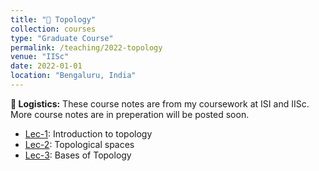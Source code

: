 ```yaml
---
title: "📔 Topology"
collection: courses
type: "Graduate Course"
permalink: /teaching/2022-topology
venue: "IISc"
date: 2022-01-01
location: "Bengaluru, India"
---
```


**📌 Logistics:** These course notes are from my coursework at ISI and IISc. More course notes are in preperation will be posted soon.

- [Lec-1](https://drive.google.com/drive/folders/1NKFRQ_Jenery8gnLyR0ESYq0ry8yMBz1): Introduction to topology
- [Lec-2](https://drive.google.com/drive/folders/1NKFRQ_Jenery8gnLyR0ESYq0ry8yMBz1): Topological spaces
- [Lec-3](https://drive.google.com/drive/folders/1NKFRQ_Jenery8gnLyR0ESYq0ry8yMBz1): Bases of Topology
